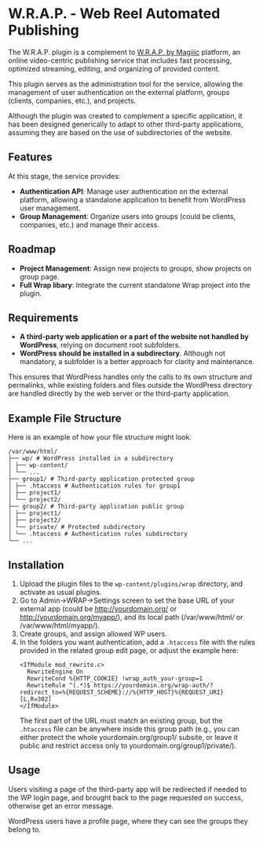 # W.R.A.P. - Web Reel Automated Publishing

The W.R.A.P. plugin is a complement to [W.R.A.P. by Magiiic](https://wrap.rocks) platform, an online video-centric publishing service that includes fast processing, optimized streaming, editing, and organizing of provided content.

This plugin serves as the administration tool for the service, allowing the management of user authentication on the external platform, groups (clients, companies, etc.), and projects.

Although the plugin was created to complement a specific application, it has been designed generically to adapt to other third-party applications, assuming they are based on the use of subdirectories of the website.

## Features

At this stage, the service provides:

- **Authentication API**: Manage user authentication on the external platform, allowing a standalone application to benefit from WordPress user management.
- **Group Management**: Organize users into groups (could be clients, companies, etc.) and manage their access.

## Roadmap
- **Project Management**: Assign new projects to groups, show projects on group page.
- **Full Wrap libary**: Integrate the current standalone Wrap project into the plugin.

## Requirements

- **A third-party web application or a part of the website not handled by WordPress**, relying on document root subfolders.
- **WordPress should be installed in a subdirectory**. Although not mandatory, a subfolder is a better approach for clarity and maintenance.

This ensures that WordPress handles only the calls to its own structure and permalinks, while existing folders and files outside the WordPress directory are handled directly by the web server or the third-party application.

## Example File Structure

Here is an example of how your file structure might look:
```
/var/www/html/
├── wp/ # WordPress installed in a subdirectory
│ ├── wp-content/
│ └── ...
├── group1/ # Third-party application protected group
│ ├── .htaccess # Authentication rules for group1
│ ├── project1/
│ └── project2/
├── group2/ # Third-party application public group
│ ├── project1/
│ ├── project2/
│ └── private/ # Protected subdirectory
│ └── .htaccess # Authentication rules subdirectory
└── ...
```

## Installation

1. Upload the plugin files to the `wp-content/plugins/wrap` directory, and activate as usual plugins.
2. Go to Admin->WRAP->Settings screen to set the base URL of your external app (could be http://yourdomain.org/ or http://yourdomain.org/myapp/), and its local path (/var/www/html/ or /var/www/html/myapp/).
3. Create groups, and assign allowed WP users.
4. In the folders you want authentication, add a `.htaccess` file with the rules provided in the related group edit page, or adjust the example here:
    ```.htaccess
    <IfModule mod_rewrite.c>
      RewriteEngine On
      RewriteCond %{HTTP_COOKIE} !wrap_auth_your-group=1
      RewriteRule ^(.*)$ https://yourdomain.org/wrap-auth/?redirect_to=%{REQUEST_SCHEME}://%{HTTP_HOST}%{REQUEST_URI} [L,R=302]
    </IfModule>
    ```
    The first part of the URL must match an existing group, but the `.htaccess` file can be anywhere inside this group path (e.g., you can either protect the whole yourdomain.org/group1/ subsite, or leave it public and restrict access only to yourdomain.org/group1/private/).

## Usage

Users visiting a page of the third-party app will be redirected if needed to the WP login page, and brought back to the page requested on success, otherwise get an error message.

WordPress users have a profile page, where they can see the groups they belong to.
